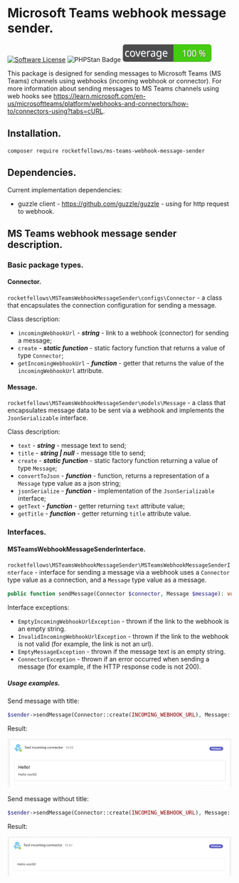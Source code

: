 # Microsoft Teams webhook message sender.

[![Software License](https://img.shields.io/badge/license-MIT-brightgreen.svg?style=flat-square)](LICENSE)
![PHPStan Badge](https://img.shields.io/badge/PHPStan-level%205-brightgreen.svg?style=flat)
![Code Coverage Badge](./badge.svg)

This package is designed for sending messages to Microsoft Teams (MS Teams) channels using webhooks (incoming webhook or connector).
For more information about sending messages to MS Teams channels using web hooks see https://learn.microsoft.com/en-us/microsoftteams/platform/webhooks-and-connectors/how-to/connectors-using?tabs=cURL.

## Installation.

```shell
composer require rocketfellows/ms-teams-webhook-message-sender
```

## Dependencies.

Current implementation dependencies:
- guzzle client - https://github.com/guzzle/guzzle - using for http request to webhook.

## MS Teams webhook message sender description.

### Basic package types.

#### Connector.

`rocketfellows\MSTeamsWebhookMessageSender\configs\Connector` - a class that encapsulates the connection configuration for sending a message.

Class description:
- `incomingWebhookUrl` - **_string_** - link to a webhook (connector) for sending a message;
- `create` - **_static function_** - static factory function that returns a value of type `Connector`;
- `getIncomingWebhookUrl` - _**function**_ - getter that returns the value of the `incomingWebhookUrl` attribute.

#### Message.

`rocketfellows\MSTeamsWebhookMessageSender\models\Message` - a class that encapsulates message data to be sent via a webhook and implements the `JsonSerializable` interface.

Class description:
- `text` - _**string**_ - message text to send;
- `title` - _**string | null**_ - message title to send;
- `create` - **_static function_** - static factory function returning a value of type `Message`;
- `convertToJson` - **_function_** - function, returns a representation of a `Message` type value as a json string;
- `jsonSerialize` - **_function_** - implementation of the `JsonSerializable` interface;
- `getText` - **_function_** - getter returning `text` attribute value;
- `getTitle` - **_function_** - getter returning `title` attribute value.

### Interfaces.

#### MSTeamsWebhookMessageSenderInterface.

`rocketfellows\MSTeamsWebhookMessageSender\MSTeamsWebhookMessageSenderInterface` - interface for sending a message via a webhook uses a `Connector` type value as a connection, and a `Message` type value as a message.

```php
public function sendMessage(Connector $connector, Message $message): void;
```

Interface exceptions:
- `EmptyIncomingWebhookUrlException` - thrown if the link to the webhook is an empty string.
- `InvalidIncomingWebhookUrlException` - thrown if the link to the webhook is not valid (for example, the link is not an url).
- `EmptyMessageException` - thrown if the message text is an empty string.
- `ConnectorException` - thrown if an error occurred when sending a message (for example, if the HTTP response code is not 200).

##### Usage examples.

Send message with title:

```php
$sender->sendMessage(Connector::create(INCOMING_WEBHOOK_URL), Message::create('Hello world!', 'Hello!'));
```

Result:

![Send message with title result](/readme/src/img.png)

Send message without title:

```php
$sender->sendMessage(Connector::create(INCOMING_WEBHOOK_URL), Message::create('Hello world!'));
```

Result:

![Send message without title result](/readme/src/img_0.png)
